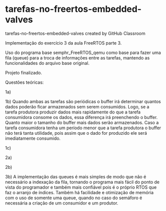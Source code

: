 # tarefas-no-freertos-embedded-valves
tarefas-no-freertos-embedded-valves created by GitHub Classroom


Implementação do exercício 3 da aula FreeRTOS parte 3.

Uso do programa base semphr_FreeRTOS_qemu como base para fazer uma fila (queue) para a troca de informações entre as tarefas, mantendo as funcionalidades do arquivo base original.

Projeto finalizado.

Questões teóricas:

1a)

1b) Quando ambas as tarefas são periódicas o buffer irá determinar quantos dados poderão ficar armazenados sem serem consumidos. Logo, se a tarefa produtora produzir dados mais rapidamente do que a tarefa consumidora consome os dados, essa diferença irá preenchendo o buffer. Quanto maior o tamanho do buffer mais dados serão armazenados. Caso a tarefa consumidora tenha um período menor que a tarefa produtora o buffer não terá tanta utilidade, pois assim que o dado for produzido ele será imediatamente consumido.

1c)

2a) 

2b)

3b) A implementação das queues é mais simples de modo que não é necessário a indexação da fila, tornando o programa mais fácil do ponto de vista do programador e também mais confiável pois é o próprio RTOS que faz o arranjo de índices. Também há facilidade e otimização de memória com o uso de somente uma queue, quando no caso do semáforo é necessária a criação de um consumidor e um produtor.
